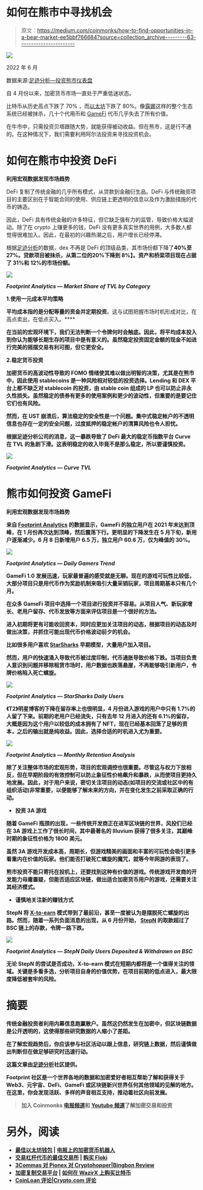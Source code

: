 # 如何在熊市中寻找机会

> 原文：<https://medium.com/coinmonks/how-to-find-opportunities-in-a-bear-market-ee5bbf766684?source=collection_archive---------63----------------------->

![](img/f7099732e71464a0e044f3d49edb96bf.png)

2022 年 6 月

数据来源:[足迹分析—投资熊市仪表盘](https://www.footprint.network/@DamonSalvatore/Investing-in-a-Bear-Market?date=past360days&channel=ENG-263)

自 4 月份以来，加密货币市场一直处于严重低迷状态。

比特币从历史高点下跌了 70% ，而[以太坊](https://www.footprint.network/@DamonSalvatore/Ethereum-Dashboard?date=past90days&chain=Ethereum&symbol=ETH&symbol2=eth&channel=ENG-263)下跌了 80%。像[露娜](https://www.footprint.network/@DamonSalvatore/Terra-Dashboard?channel=ENG-263)这样的整个生态系统已经被抹杀，几十个代用币和 [GameFi](https://www.footprint.network/@rogerD/GameFi-Users-Overview?date__=past180days&chain=BSC&protocol_type=GameFi&channel=EN-263) 代币几乎失去了所有价值。

在牛市中，只需投资贝塔跟随大势，就能获得被动收益。但在熊市，这是行不通的。在这种情况下，我们需要利用阿尔法投资来寻找投资机会。

# 如何在熊市中投资 DeFi

**利用宏观数据发现市场趋势**

DeFi 复制了传统金融的几乎所有模式，从贷款到金融衍生品。DeFi 与传统融资项目的主要区别在于智能合同的使用、供应链上更透明的信息以及作为激励措施的代币的铸造。

因此，DeFi 具有传统金融的许多特征，但它缺乏强有力的监管，导致价格大幅波动。除了在 crypto 上赚更多的钱，DeFi 没有更多真实世界的用例，大多数人都觉得很难加入。因此，在最初的兴趣热潮之后，用户增长已经停滞。

根据[足迹分析](https://www.footprint.network/@DamonSalvatore/Investing-in-a-Bear-Market?date=past360days&channel=ENG-263)的数据，dex 不再是 DeFi 的顶级品类，其市场份额下降了**40%至 27%。贷款项目被抹杀，从第二位的20%下降到 8%】。资产和桥梁项目现在占据了 31%和 12%的市场份额。**

**![](img/392fb31245b651e756fb545659a24702.png)**

***Footprint Analytics — Market Share of TVL by Category***

**1.使用一元成本平均策略**

**平均成本指的是分配等量的资金并定期投资**。这与试图把握市场时机形成对比，在高点卖出，在低点买入。****

**在当前的宏观环境下，我们无法判断一个令牌何时会触底。因此，将平均成本投入到你认为能够长期生存的项目中是有意义的。虽然稳定投资固定金额的现金不如进行完美的摇摆交易有利可图，但它更安全。**

**2.稳定货币投资**

**加密货币的高波动性导致的 FOMO 情绪使其难以做出明智的决策，尤其是在熊市中，因此使用 stablecoins 是一种风险相对较低的投资选择。Lending 和 DEX 平台上都不缺乏对 stablecoin 的投资，由 stable coin 组成的 LP 也可以防止非永久性损失。虽然稳定的债券有更多的使用案例和更少的波动性，但重要的是要记住它们也有风险。**

**然而，在 UST 崩溃后，算法稳定的安全性是一个问题。集中式稳定帐户的不透明信息也存在一定的安全问题，过度抵押的稳定帐户的清算风险也令人担忧。**

**根据足迹分析公司的消息，这一暴跌导致了 DeFi 最大的稳定币指数平台 Curve 在 TVL 的急剧下滑。这表明稳定的收入毕竟不是那么稳定，所以要谨慎投资。**

**![](img/c6959f1350bcb1e785e73762916c70c0.png)**

***Footprint Analytics — Curve TVL***

# **熊市如何投资 GameFi**

****利用宏观数据发现市场趋势****

**来自 [Footprint Analytics](https://www.footprint.network/@DamonSalvatore/Investing-in-a-Bear-Market?date=past360days&channel=ENG-263) 的数据显示，GameFi 的独立用户在 2021 年末达到顶峰，在 1 月份再次达到顶峰，然后震荡下行。更明显的下降发生在 5 月下旬，新用户逐渐减少。6 月 8 日新增用户 6.5 万，独立用户 60.6 万，仅为峰值的 30%。**

**![](img/b4762f0e31b7dfbda0a102630e5369e4.png)**

***Footprint Analytics — Daily Gamers Trend***

**GameFi 1.0 发展迅速，玩家最普遍的感受就是无聊。现在的游戏可玩性比较低，大部分项目只是用代币作为奖励机制来吸引大量采销玩家，项目周期基本只有几个月。**

**在众多 GameFi 项目中选择一个项目进行投资并不容易。从项目人气、新玩家增长、老用户留存、代币发放等方面来评估项目是一个很好的方法。**

**进入初期将更有可能收回资本，同时应更加关注项目的动态，根据项目的动态及时做出决策，并抓住可能出现代币价格波动前夕的机会。**

**比如很多用户喜欢 [StarSharks](https://www.footprint.network/@Bond/Address-Analysis-of-Starsharks?gamefi_name=starsharks&channel=ENG-263) 早期模型，大量用户加入项目。**

**然而，用户的快速涌入导致代币被过度印制，代币通胀导致价格下跌。当项目负责人意识到问题并移除租赁市场时，用户数据也跌落悬崖，不再能够吸引新用户，令牌价格陷入死亡螺旋。**

**![](img/1fef7075dd39deb35a86b06bde036b8f.png)**

***Footprint Analytics — StarSharks Daily Users***

**《T2》明星博客的下降在留存率上也很明显，4 月份进入游戏的用户中只有 1.7%的人留了下来。前期的老用户已经流失，只有去年 12 月进入的还有 6.1%的留存，大概是因为这个用户以较低的成本拥有了 NFT，现在已经基本回笼了足够的资本，之后的输出就是纯收益。因此，选择合适的时机进入尤为重要。**

**![](img/5a3567b3be32ca073ed54402fda7e490.png)**

***Footprint Analytics — Monthly Retention Analysis***

**除了关注整体市场的宏观形势，项目的宏观调控也很重要。尽管这与权力下放相反，但在早期阶段的有效控制可以防止象征性价格飙升和暴跌，从而使项目更持久地发展。因此，对于用户来说，密切关注项目的动态(如项目的交流或社区中的有组织活动)非常重要，以便能够了解未来的方向，并在变化发生之前采取正确的行动。**

*   **投资 3A 游戏**

**随着 GameFi 瓶颈的出现，一些传统开发商正在进军区块链的世界，风投们已经在 3A 游戏上工作了很长时间，其中最著名的 Illuvium 获得了很多关注，其巅峰时期的象征性价格为 1800 美元。**

**虽然 3A 游戏开发成本高，周期长，但游戏精美的画面和丰富的可玩性会吸引更多看重内在价值的玩家。他们能否打破死亡螺旋的魔咒，就等今年网游的表现了。**

**熊市投资不能只寄托在投机上，还要找到这种有价值的游戏。传统游戏开发商的开发能力毋庸置疑，但能否适应区块链，做出适合加密货币用户的游戏，还需要关注其经济模式。**

*   **谨慎地关注新的赚钱方式**

**StepN 将 [X-to-earn](https://www.footprint.network/@DamonSalvatore/X-to-earn-Token-Dashboard?channel=ENG-263) 模式带到了最前沿，甚至一度被认为是摆脱死亡螺旋的出路。然而，随着一系列负面消息的出现，从 6 月份开始， [StepN](https://www.footprint.network/@DamonSalvatore/StepN-Dashboard?date_range=past90days&channel=ENG-263) 的取款超过了 BSC 链上的存款，令牌一路下跌。**

**![](img/f91fcc9e6a959e66fce83992172dd435.png)**

***Footprint Analytics — StepN Daily Users Deposited & Withdrawn on BSC***

**无论 StepN 的尝试是否成功，X-to-earn 模式在短期内都将是一个值得关注的领域。关键是多看多选，分析项目自身的价值优势，在项目前期的低点进入，最大限度降低被套牢的风险。**

# **摘要**

**传统金融投资者利用内幕信息跑赢散户。虽然这仍然发生在加密中，但区块链数据是公开透明的，这使得那些研究数据的人缩小了差距。**

**在了解宏观趋势后，你应该参与社区活动以跟上信息，研究链上数据，然后谨慎做出判断但在做足够研究时迅速行动。**

**这篇文章由[足迹分析](https://www.footprint.network/@DamonSalvatore/Investing-in-a-Bear-Market?date=past360days&channel=ENG-263)社区提供。**

**Footprint 社区是一个世界各地的数据和加密爱好者相互帮助了解和获得关于 Web3、元宇宙、DeFi、GameFi 或区块链新兴世界任何其他领域的见解的地方。在这里，你会发现活跃、多样的声音相互支持，推动着社区向前发展。**

> **加入 Coinmonks [电报频道](https://t.me/coincodecap)和 [Youtube 频道](https://www.youtube.com/c/coinmonks/videos)了解加密交易和投资**

# **另外，阅读**

*   **[最佳以太坊钱包](https://coincodecap.com/best-ethereum-wallets) | [电报上的加密货币机器人](https://coincodecap.com/telegram-crypto-bots)**
*   **[交易杠杆代币的最佳交易所](https://coincodecap.com/leveraged-token-exchanges) | [购买 Floki](https://coincodecap.com/buy-floki-inu-token)**
*   **[3Commas 对 Pionex 对 Cryptohopper](https://coincodecap.com/3commas-vs-pionex-vs-cryptohopper)|[Bingbon Review](https://coincodecap.com/bingbon-review)**
*   **[加密复制交易平台](/coinmonks/top-10-crypto-copy-trading-platforms-for-beginners-d0c37c7d698c) | [如何在 WazirX 上购买比特币](/coinmonks/buy-bitcoin-on-wazirx-2d12b7989af1)**
*   **[CoinLoan 评论](https://coincodecap.com/coinloan-review)|[Crypto.com 评论](/coinmonks/crypto-com-review-f143dca1f74c)**